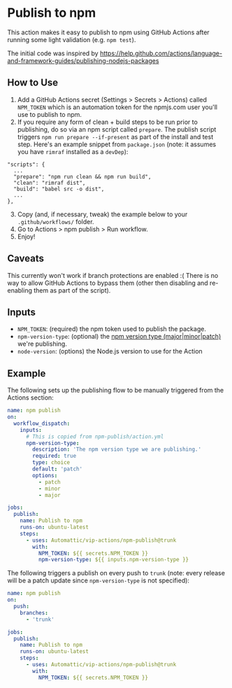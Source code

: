 # Publish to npm

This action makes it easy to publish to npm using GitHub Actions after running some light validation (e.g. `npm test`).

The initial code was inspired by https://help.github.com/actions/language-and-framework-guides/publishing-nodejs-packages

## How to Use

1. Add a GitHub Actions secret (Settings > Secrets > Actions) called `NPM_TOKEN` which is an automation token for the npmjs.com user you'll use to publish to npm.
2. If you require any form of clean + build steps to be run prior to publishing, do so via an npm script called `prepare`. The publish script triggers `npm run prepare --if-present` as part of the install and test step. Here's an example snippet from `package.json` (note: it assumes you have `rimraf` installed as a `devDep`):

```
"scripts": {
  ...
  "prepare": "npm run clean && npm run build",
  "clean": "rimraf dist",
  "build": "babel src -o dist",
  ...
},
```

3. Copy (and, if necessary, tweak) the example below to your `.github/workflows/` folder.
4. Go to Actions > npm publish > Run workflow.
5. Enjoy!

## Caveats

This currently won't work if branch protections are enabled :( There is no way to allow GitHub Actions to bypass them (other then disabling and re-enabling them as part of the script).

## Inputs

* `NPM_TOKEN`: (required) the npm token used to publish the package.
* `npm-version-type`: (optional) the [npm version type (major|minor|patch)](https://docs.npmjs.com/cli/v8/commands/npm-version) we're publishing.
* `node-version`: (options) the Node.js version to use for the Action

## Example

The following sets up the publishing flow to be manually triggered from the Actions section:

```yaml
name: npm publish
on:
  workflow_dispatch:
    inputs:
      # This is copied from npm-publish/action.yml
      npm-version-type:
        description: 'The npm version type we are publishing.'
        required: true
        type: choice
        default: 'patch'
        options:
          - patch
          - minor
          - major

jobs:
  publish:
    name: Publish to npm
    runs-on: ubuntu-latest
    steps:
      - uses: Automattic/vip-actions/npm-publish@trunk
        with:
          NPM_TOKEN: ${{ secrets.NPM_TOKEN }}
          npm-version-type: ${{ inputs.npm-version-type }}
```

The following triggers a publish on every push to `trunk` (note: every release will be a patch update since `npm-version-type` is not specified):

```yaml
name: npm publish
on:
  push:
    branches:
      - 'trunk'

jobs:
  publish:
    name: Publish to npm
    runs-on: ubuntu-latest
    steps:
      - uses: Automattic/vip-actions/npm-publish@trunk
        with:
          NPM_TOKEN: ${{ secrets.NPM_TOKEN }}
```
